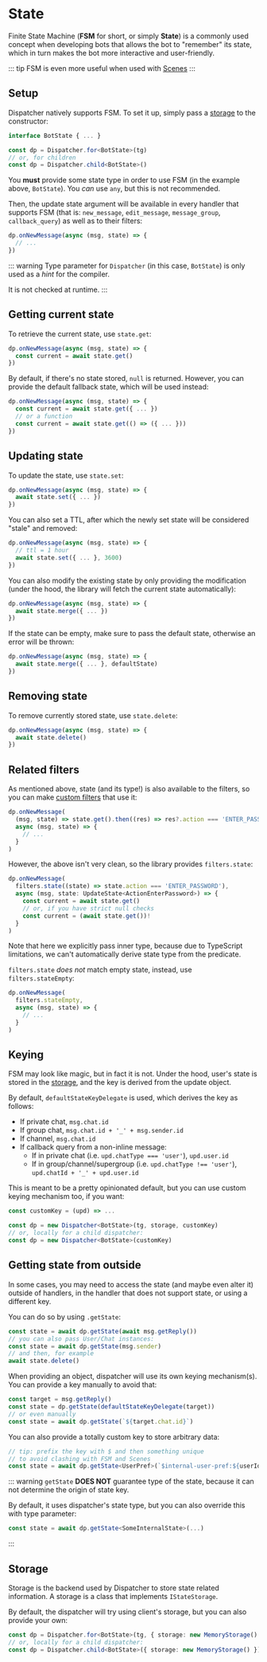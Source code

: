 # State

Finite State Machine (**FSM** for short, or simply **State**) is a commonly used concept
when developing bots that allows the bot to "remember" its state,
which in turn makes the bot more interactive and user-friendly.

<!-- Full code example with FSM: TODO LINK -->

::: tip
FSM is even more useful when used with [Scenes](scenes.html)
:::

## Setup

Dispatcher natively supports FSM. To set it up, simply pass
a [storage](#storage) to the constructor:

```ts
interface BotState { ... }

const dp = Dispatcher.for<BotState>(tg)
// or, for children
const dp = Dispatcher.child<BotState>()
```

You **must** provide some state type in order to use FSM (in the example above,
`BotState`). You *can* use `any`, but this is not recommended.

Then, the update state argument will be available in every handler
that supports FSM (that is: `new_message`, `edit_message`, `message_group`, `callback_query`)
as well as to their filters:

```ts
dp.onNewMessage(async (msg, state) => {
  // ...
})
```

::: warning
Type parameter for `Dispatcher` (in this case, `BotState`) is only
used as a *hint* for the compiler.

It is not checked at runtime.
:::

## Getting current state

To retrieve the current state, use `state.get`:

```ts
dp.onNewMessage(async (msg, state) => {
  const current = await state.get()
})
```

By default, if there's no state stored, `null` is returned.
However, you can provide the default fallback state,
which will be used instead:

```ts
dp.onNewMessage(async (msg, state) => {
  const current = await state.get({ ... })
  // or a function
  const current = await state.get(() => ({ ... }))
})
```

## Updating state

To update the state, use `state.set`:

```ts
dp.onNewMessage(async (msg, state) => {
  await state.set({ ... })
})
```

You can also set a TTL, after which the newly set state
will be considered "stale" and removed:

```ts
dp.onNewMessage(async (msg, state) => {
  // ttl = 1 hour
  await state.set({ ... }, 3600)
})
```

You can also modify the existing state by only
providing the modification (under the hood, the library will
fetch the current state automatically):

```ts
dp.onNewMessage(async (msg, state) => {
  await state.merge({ ... })
})
```

If the state can be empty, make sure to pass the default state,
otherwise an error will be thrown:

```ts
dp.onNewMessage(async (msg, state) => {
  await state.merge({ ... }, defaultState)
})
```

## Removing state

To remove currently stored state, use `state.delete`:

```ts
dp.onNewMessage(async (msg, state) => {
  await state.delete()
})
```

## Related filters

As mentioned above, state (and its type!) is also available to the filters,
so you can make [custom filters](filters.html#custom-filters) that use it:

```ts
dp.onNewMessage(
  (msg, state) => state.get().then((res) => res?.action === 'ENTER_PASSWORD'),
  async (msg, state) => {
    // ...
  }
)
```

However, the above isn't very clean, so the library provides `filters.state`:

```ts
dp.onNewMessage(
  filters.state((state) => state.action === 'ENTER_PASSWORD'),
  async (msg, state: UpdateState<ActionEnterPassword>) => {
    const current = await state.get()
    // or, if you have strict null checks
    const current = (await state.get())!
  }
)
```

Note that here we explicitly pass inner type, because due to TypeScript
limitations, we can't automatically derive state type from the predicate.

`filters.state` *does not* match empty state, instead,
use `filters.stateEmpty`:

```ts
dp.onNewMessage(
  filters.stateEmpty,
  async (msg, state) => {
    // ...
  }
)
```

## Keying

FSM may look like magic, but in fact it is not. Under the hood,
user's state is stored in the [storage](#storage), and the key is derived
from the update object.

By default, `defaultStateKeyDelegate` is used, which derives
the key as follows:
- If private chat, `msg.chat.id`
- If group chat, `msg.chat.id + '_' + msg.sender.id`
- If channel, `msg.chat.id`
- If callback query from a non-inline message:
    - If in private chat (i.e. `upd.chatType === 'user'`), `upd.user.id`
    - If in group/channel/supergroup (i.e. `upd.chatType !== 'user'`),
      `upd.chatId + '_' + upd.user.id`

This is meant to be a pretty opinionated default, but you can use custom
keying mechanism too, if you want:

```ts
const customKey = (upd) => ...

const dp = new Dispatcher<BotState>(tg, storage, customKey)
// or, locally for a child dispatcher:
const dp = new Dispatcher<BotState>(customKey)
```


## Getting state from outside

In some cases, you may need to access the state (and maybe even alter it)
outside of handlers, in the handler that does not support state, or using a different key.

You can do so by using `.getState`:

```ts
const state = await dp.getState(await msg.getReply())
// you can also pass User/Chat instances:
const state = await dp.getState(msg.sender)
// and then, for example
await state.delete()
```

When providing an object, dispatcher will use its own keying
mechanism(s). You can provide a key manually to avoid that:

```ts
const target = msg.getReply()
const state = dp.getState(defaultStateKeyDelegate(target))
// or even manually
const state = await dp.getState(`${target.chat.id}`)
```

You can also provide a totally custom key
to store arbitrary data:

```ts
// tip: prefix the key with $ and then something unique
// to avoid clashing with FSM and Scenes
const state = await dp.getState<UserPref>(`$internal-user-pref:${userId}`)
```

::: warning
`getState` **DOES NOT** guarantee type of the state,
because it can not determine the origin of state key.

By default, it uses dispatcher's state type, but you can also
override this with type parameter:

```ts
const state = await dp.getState<SomeInternalState>(...)
```
:::

## Storage

Storage is the backend used by Dispatcher to store state related information.
A storage is a class that implements `IStateStorage`. 

By default, the dispatcher will try using client's storage, but you can also provide your own:

```ts
const dp = Dispatcher.for<BotState>(tg, { storage: new MemoryStorage() })
// or, locally for a child dispatcher:
const dp = Dispatcher.child<BotState>({ storage: new MemoryStorage() })
```
